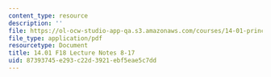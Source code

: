```yaml
---
content_type: resource
description: ''
file: https://ol-ocw-studio-app-qa.s3.amazonaws.com/courses/14-01-principles-of-microeconomics-fall-2018/87393745e293c22d3921ebf5eae5c7dd_MIT14_01F18_lec8_17.pdf
file_type: application/pdf
resourcetype: Document
title: 14.01 F18 Lecture Notes 8-17
uid: 87393745-e293-c22d-3921-ebf5eae5c7dd
---
```

